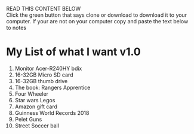 READ THIS CONTENT BELOW                                                                                                                   
Click the green button that says clone or download to download it to your computer.
If your are not on your computer copy and paste the text below to notes
# <h1>My List of what I want v1.0</h1>

1. Monitor Acer-R240HY bdix
2. 16-32GB Micro SD card
3. 16-32GB thumb drive
4. The book: Rangers Apprentice
5. Four Wheeler
6. Star wars Legos
7. Amazon gift card
8. Guinness World Records 2018
9. Pelet Guns
10. Street Soccer ball

